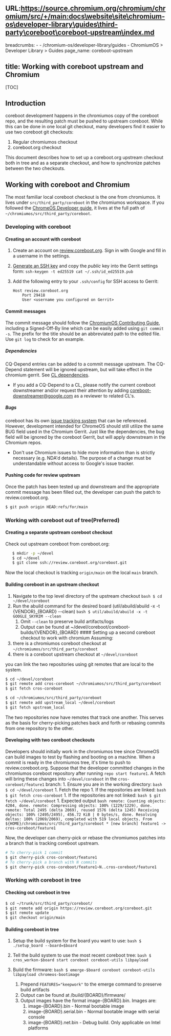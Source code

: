 URL:https://source.chromium.org/chromium/chromium/src/+/main:docs\website\site\chromium-os\developer-library\guides\third-party\coreboot\coreboot-upstream\index.md
--------------------------------------------------------------------------------

breadcrumbs: - - /chromium-os/developer-library/guides - ChromiumOS > Developer
Library > Guides page_name: coreboot-upstream

## title: Working with coreboot upstream and Chromium

[TOC]

## Introduction

coreboot development happens in the chromiumos copy of the coreboot repo, and
the resulting patch must be pushed to upstream coreboot. While this can be done
in one local git checkout, many developers find it easier to use two coreboot
git checkouts:

1.  Regular chromiumos checkout
2.  coreboot.org checkout

This document describes how to set up a coreboot.org upstream checkout both in
tree and as a separate checkout, and how to synchronize patches between the two
checkouts.

## Working with coreboot and Chromium

The most familiar local coreboot checkout is the one from chromiumos. It lives
under `src/third_party/coreboot` in the chromiumos workspace. If you followed
the [ChromeOS Developer guide], it lives at the full path of
`~/chromiumos/src/third_party/coreboot`.

### Developing with coreboot

#### Creating an account with coreboot

1.  Create an account on [review.coreboot.org][Gerrit account page]. Sign in
    with Google and fill in a username in the settings.
1.  [Generate an SSH key][Gerrit's documentation] and copy the *public* key into
    the Gerrit settings form: `ssh-keygen -t ed25519 cat ~/.ssh/id_ed25519.pub`
1.  Add the following entry to your `.ssh/config` for SSH access to Gerrit:

    ```
    Host review.coreboot.org
        Port 29418
        User <username you configured on Gerrit>
    ```

#### Commit messages

The commit message should follow the [ChromiumOS Contributing Guide], including
a Signed-Off-By line which can be easily added using `git commit -s`. The prefix
for the title should be an abbreviated path to the edited file. Use `git log` to
check for an example.

##### Dependencies

CQ-Depend entries can be added to a commit message upstream. The CQ-Depend
statement will be ignored upstream, but will take effect in the chromium gerrit.
See [CL dependencies].

*   If you add a CQ-Depend to a CL, please notify the current coreboot
    downstreamer and/or request their attention by adding
    coreboot-downstreamer@google.com as a reviewer to related CL's.

##### Bugs

coreboot has its own [issue tracking system] that can be referenced. However,
development intended for ChromeOS should still utilize the same BUG field used
in the Chromium Gerrit. Just like the dependencies, the bug field will be
ignored by the coreboot Gerrit, but will apply downstream in the Chromium repos.

*   Don't use Chromium issues to hide more information than is strictly
    necessary (e.g. NDA'd details). The purpose of a change must be
    understandable without access to Google's issue tracker.

#### Pushing code for review upstream

Once the patch has been tested up and downstream and the appropriate commit
message has been filled out, the developer can push the patch to
review.coreboot.org.

```bash
$ git push origin HEAD:refs/for/main
```

### Working with coreboot out of tree(Preferred)

#### Creating a separate upstream coreboot checkout

Check out upstream coreboot from coreboot.org:

```bash
   $ mkdir -p ~/devel
   $ cd ~/devel
   $ git clone ssh://review.coreboot.org/coreboot.git
```

Now the local checkout is tracking `origin/main` on the local `main` branch.

#### Building coreboot in an upstream checkout

1.  Navigate to the top level directory of the upstream checkout `bash $ cd
    ~/devel/coreboot`
1.  Run the abuild command for the desired board (util/abuild/abuild -x -t
    {VENDOR}_{BOARD} --clean) `bash $ util/abuild/abuild -x -t GOOGLE_SKYRIM
    --clean`
    1.  Omit `--clean` to preserve build artifacts/logs
    1.  Output can be found at
        ~/devel/coreboot/coreboot-builds/{VENDOR}_{BOARD} #### Setting up a
        second coreboot checkout to work with chromium Assuming:
1.  there is a chromiumos coreboot checkout at
    `~/chromiumos/src/third_party/coreboot`
1.  there is a coreboot upstream checkout at `~/devel/coreboot`

you can link the two repositories using git remotes that are local to the
system.

```bash
$ cd ~/devel/coreboot
$ git remote add cros-coreboot ~/chromiumos/src/third_party/coreboot
$ git fetch cros-coreboot

$ cd ~/chromiumos/src/third_party/coreboot
$ git remote add upstream_local ~/devel/coreboot
$ git fetch upstream_local
```

The two repositories now have remotes that track one another. This serves as the
basis for cherry-picking patches back and forth or rebasing commits from one
repository to the other.

#### Developing with two coreboot checkouts

Developers should initially work in the chromiumos tree since ChromeOS can build
images to test by flashing and booting on a machine. When a commit is ready in
the chromiumos tree, it's time to push to review.coreboot.org. Suppose that the
developer committed changes in the chromiumos coreboot repository after running
`repo start feature1`. A fetch will bring these changes into `~/devel/coreboot`
in the `cros-coreboot/feature1` branch: 1. Ensure you are in the working
directory: `bash $ cd ~/devel/coreboot` 1. Fetch the repo 1. If the repositories
are linked: `bash $ git fetch cros-coreboot` 1. If the repositories are not
linked: `bash $ git fetch ~/devel/coreboot` 1. Expected output `bash remote:
Counting objects: 4204, done. remote: Compressing objects: 100% (1229/1229),
done. remote: Total 2495 (delta 2069), reused 1576 (delta 1245) Receiving
objects: 100% (2495/2495), 456.72 KiB | 0 bytes/s, done. Resolving deltas: 100%
(2069/2069), completed with 519 local objects. From
${HOME}/chromiumos/src/third_party/coreboot * [new branch] feature1 ->
cros-coreboot/feature1`

Now, the developer can cherry-pick or rebase the chromiumos patches into a
branch that is tracking coreboot upstream.

```bash
# To cherry-pick 1 commit
$ git cherry-pick cros-coreboot/feature1
# To cherry-pick a branch with N commits
$ git cherry-pick cros-coreboot/feature1~N..cros-coreboot/feature1
```

### Working with coreboot in tree

#### Checking out coreboot in tree

```bash
$ cd ~/trunk/src/third_party/coreboot/
$ git remote add origin https://review.coreboot.org/coreboot.git
$ git remote update
$ git checkout origin/main
```

#### Building coreboot in tree

1.  Setup the build system for the board you want to use: `bash $ ./setup_board
    --board=$board`

1.  Tell the build system to use the most recent coreboot tree: `bash $
    cros_workon-$board start coreboot coreboot-utils libpayload`

1.  Build the firmware: `bash $ emerge-$board coreboot coreboot-utils libpayload
    chromeos-bootimage`

    1.  Prepend `FEATURES="keepwork"` to the emerge command to preserve build
        artifacts
    1.  Output can be found at /build/{BOARD}/firmware/
    1.  Output images have the format image-{BOARD}.bin. Images are:
        1.  image-{BOARD}.bin - Normal bootable image
        1.  image-{BOARD}.serial.bin - Normal bootable image with serial console
        1.  image-{BOARD}.net.bin - Debug build. Only applicable on Intel
            platforms

[ChromeOS Developer guide]: /chromium-os/developer-library/guides/development/developer-guide
[ChromiumOS Contributing Guide]: /chromium-os/developer-library/guides/development/contributing
[CL dependencies]: /chromium-os/developer-library/guides/development/contributing/#cl-dependencies
[coreboot.org]: https://coreboot.org
[Gerrit account page]: https://review.coreboot.org/#/settings/ssh-keys
[Gerrit's documentation]: https://gerrit-review.googlesource.com/Documentation/user-upload.html#ssh
[issue tracking system]: https://ticket.coreboot.org/

